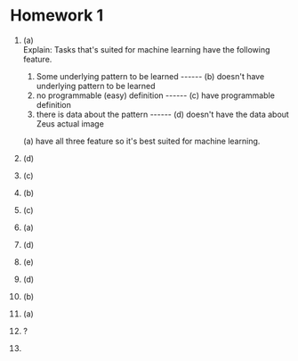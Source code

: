 # Homework 1
1. (a) <br>
   Explain: Tasks that's suited for machine learning have the following feature.<br>
   1. Some underlying pattern to be learned ------ (b) doesn't have underlying pattern to be learned
   2. no programmable (easy) definition ------ (c) have programmable definition
   3. there is data about the pattern ------ (d) doesn't have the data about Zeus actual image
   
    (a) have all three feature so it's best suited for machine learning.
2. (d)
3. (c)
4. (b)
5. (c)
6. (a)
7. (d)
8. (e)
9. (d)
10. (b)
11. (a)
12. ?
13. 
